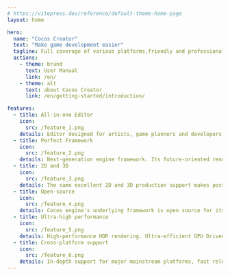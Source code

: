 ```yaml
---
# https://vitepress.dev/reference/default-theme-home-page
layout: home

hero:
  name: "Cocos Creator"
  text: "Make game development easier"
  tagline: Full coverage of various platforms,friendly and professional tools to create a virtual world.
  actions:
    - theme: brand
      text: User Manual
      link: /en/
    - theme: alt
      text: about Cocos Creator
      link: /en/getting-started/introduction/

features:
  - title: All-in-one Editor
    icon:
      src: /feature_1.png
    details: Editor designed for artists, game planners and developers.Powerful plug-in system, free to expand.An animation editor as smooth as it has neven seen before. Easy-to-use and Easy-to-debug TypeScript scripting language.
  - title: Perfect Framework
    icon:
      src: /feature_2.png
    details: Next-generation engine framework. Its future-oriented rendering API design supports Vulkan, Metal, WebGL and other rendering backends. It submits rendering data based on Command Buffer.
  - title: 2D and 3D
    icon:
      src: /feature_3.png
    details: The same excellent 2D and 3D production support makes possible to meet different needs from developers. Perfect implementation of Spine, DragonBones, TiledMap, Box2D, Texture Packer and several other 2D development middlewares.
  - title: Open-source
    icon:
      src: /feature_4.png
    details: Cocos engine's underlying framework is open source for its developers' community to create infinite possibilities.Customizable, embeddable, small package, easy-to-use.
  - title: Ultra-high performance
    icon:
      src: /feature_5.png
    details: High-performance HDR rendering. Ultra-efficient GPU Driven skeletal dynamic surface. Auto-map and Auto-batch to protect 2D games
  - title: Cross-platform support
    icon:
      src: /feature_6.png
    details: In-depth support for major mainstream platforms, fast release to Web, ios, Android, HarmonyOS, Windows, Mac, and various Minigame platforms.
---
```


